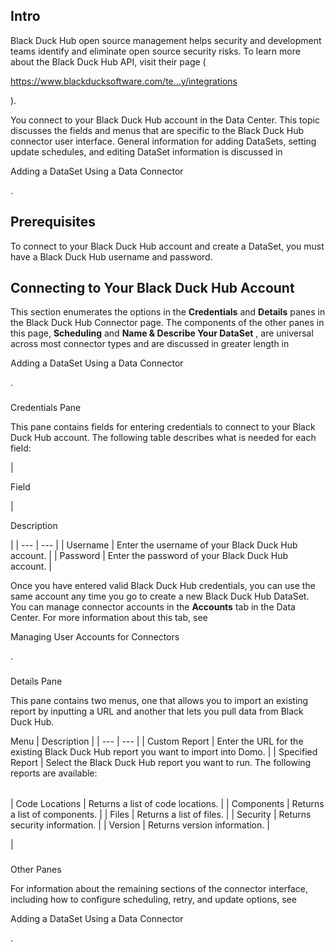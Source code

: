 

Intro
-------

Black Duck Hub open source management helps security and development teams identify and eliminate open source security risks. To learn more about the Black Duck Hub API, visit their page (

https://www.blackducksoftware.com/te...y/integrations

).


 You connect to your Black Duck Hub account in the Data Center. This topic discusses the fields and menus that are specific to the Black Duck Hub connector user interface. General information for adding DataSets, setting update schedules, and editing DataSet information is discussed in

Adding a DataSet Using a Data Connector

.


 Prerequisites
---------------

To connect to your Black Duck Hub account and create a DataSet, you must have a Black Duck Hub username and password.


 Connecting to Your Black Duck Hub Account
-------------------------------------------


 This section enumerates the options in the
 **Credentials**
 and
 **Details**
 panes in the Black Duck Hub Connector page. The components of the other panes in this page,
 **Scheduling**
 and
 **Name & Describe Your DataSet**
 , are universal across most connector types and are discussed in greater length in

Adding a DataSet Using a Data Connector

.


###

Credentials Pane


 This pane contains fields for entering credentials to connect to your Black Duck Hub account. The following table describes what is needed for each field:


|

Field

|

Description

|
| --- | --- |
|
 Username
  |
 Enter the username of your Black Duck Hub account.
  |
|
 Password
  |
 Enter the password of your Black Duck Hub account.
  |


 Once you have entered valid Black Duck Hub credentials, you can use the same account any time you go to create a new Black Duck Hub DataSet. You can manage connector accounts in the
 **Accounts**
 tab in the Data Center. For more information about this tab, see

Managing User Accounts for Connectors

.


###
 Details Pane

This pane contains two menus, one that allows you to import an existing report by inputting a URL and another that lets you pull data from Black Duck Hub.


 Menu
  |
 Description
  |
| --- | --- |
|
 Custom Report
  |
 Enter the URL for the existing Black Duck Hub report you want to import into Domo.
  |
|
 Specified Report
  |
 Select the Black Duck Hub report you want to run. The following reports are available:


|  |  |
| --- | --- |
|
 Code Locations
  |
 Returns a list of code locations.
  |
|
 Components
  |
 Returns a list of components.
  |
|
 Files
  |
 Returns a list of files.
  |
|
 Security
  |
 Returns security information.
  |
|
 Version
  |
 Returns version information.
  |

|


###
 Other Panes

For information about the remaining sections of the connector interface, including how to configure scheduling, retry, and update options, see

Adding a DataSet Using a Data Connector

.

